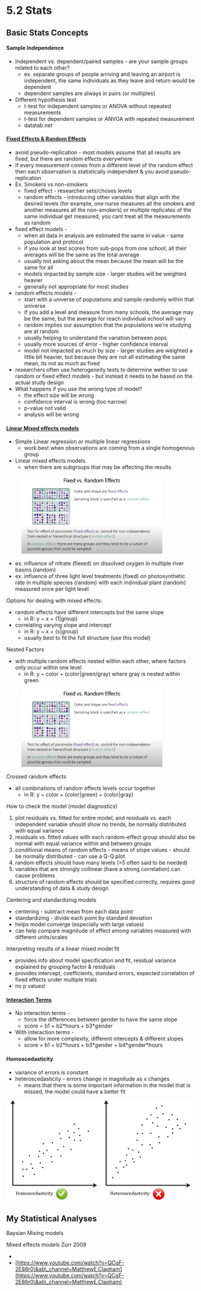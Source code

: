 # 5.2 Stats

## Basic Stats Concepts&#x20;

#### Sample Independence&#x20;

* Independent vs. dependent/paired samples - are your sample groups related to each other?&#x20;
  * ex. separate groups of people arriving and leaving an airport is independent, the same individuals as they leave and return would be dependent&#x20;
  * dependent samples are always in pairs (or multiples)&#x20;
* Different hypothesis test
  * t-test for independent samples or ANOVA without repeated measurements
  * t-test for dependent samples or ANVOA with repeated measurement&#x20;
  * datatab.net&#x20;

#### [Fixed Effects & Random Effects](https://www.youtube.com/watch?v=3\_sbitgMeUg\&ab\_channel=Meta-Analysis)

* avoid pseudo-replication - most models assume that all results are fixed, but there are random effects everywhere&#x20;
* if every measurement comes from a different level of the random effect then each observation is statistically independent & you avoid pseudo-replication&#x20;
* Ex. Smokers vs non-smokers&#x20;
  * fixed effect - researcher sets/choses levels
  * random effects - introducing other variables that align with the desired levels (for example, one nurse measures all the smokers and another measures all the non-smokers) or multiple replicates of the same individual get measured, you cant treat all the measurements as random&#x20;
* fixed effect models -&#x20;
  * when all data in analysis are estimated the same in value - same population and protocol&#x20;
  * if you look at test scores from sub-pops from one school, all their averages will be the same as the total average&#x20;
  * usually not asking about the mean because the mean will be the same for all&#x20;
  * models impacted by sample size - larger studies will be weighted heavier&#x20;
  * generally not appropriate for most studies&#x20;
* random effects models -&#x20;
  * start with a universe of populations and sample randomly within that universe&#x20;
  * if you add a level and measure from many schools, the average may be the same, but the average for reach individual school will vary&#x20;
  * random implies our assumption that the populations we're studying are at random&#x20;
  * usually helping to understand the variation between pops&#x20;
  * usually more sources of error - higher confidence interval&#x20;
  * model not impacted as much by size - larger studies are weighted a little bit heavier, but because they are not all estimating the same mean, its not as much as fixed
* researchers often use heterogeneity tests to determine wether to use random or fixed effect models - but instead it needs to be based on the actual study design&#x20;
* What happens if you use the wrong type of model?&#x20;
  * the effect size will be wrong&#x20;
  * confidence interval is wrong (too narrow)&#x20;
  * p-value not valid&#x20;
  * analysis will be wrong&#x20;

#### [Linear Mixed effects models](https://www.youtube.com/watch?v=QCqF-2E86r0\&ab\_channel=MatthewE.Clapham)

* Simple Linear regression or multiple linear regressions
  * work best when observations are coming from a single homogenous group&#x20;
* Linear mixed effects models
  * when there are subgroups that may be affecting the results&#x20;

<figure><img src=".gitbook/assets/Screen Shot 2023-05-23 at 2.11.24 PM (1).png" alt="" width="375"><figcaption></figcaption></figure>



* ex. influence of nitrate (fiexed) on dissolved oxygen in multiple river basins (random)&#x20;
* ex. influence of three light level treatments (fixed) on photosynthetic rate in multiple species (random) with each individual plant (random) measured once per light level&#x20;

Options for dealing with mixed effects:&#x20;

* random effects have different intercepts but the same slope&#x20;
  * in R: y \~ x + (1|group)
* correlating varying slope and intercept&#x20;
  * in R: y \~ x + (x|group)
  * usually best to fit the full structure (use this model)&#x20;

Nested Factors&#x20;

* with multiple random effects nested within each other, where factors only occur within one level&#x20;
  * in R: y \~ color + (color|green/gray) where gray is nested within green&#x20;

<figure><img src=".gitbook/assets/Screen Shot 2023-05-23 at 2.11.24 PM.png" alt="" width="375"><figcaption></figcaption></figure>

Crossed random effects&#x20;

* all combinations of random effects levels occur together
  * in R: y \~ color + (color|green) + (color|gray)

How to check the model (model diagnostics)

1. plot residuals vs. fitted for entire model, and residuals vs. each independent variable should show no trends, be normally distributed with equal variance&#x20;
2. residuals vs. fitted values with each random-effect group should also be normal with equal variance within and between groups&#x20;
3. conditional means of random effects - means of slope values - should be normally distributed - can use a Q-Q plot&#x20;
4. random effects should have many levels (>5 often said to be needed)&#x20;
5. variables that are strongly collinear (have a strong correlation) can cause problems&#x20;
6. structure of random effects should be specified correctly, requires good understanding of data & study design&#x20;

Centering and standardizing models&#x20;

* centering - subtract mean from each data point &#x20;
* standardizing - divide each point by standard deviation&#x20;
* helps model converge (especially with large values)&#x20;
* can help compare magnitude of effect among variables measured with different units/scales&#x20;

Interpreting results of a linear mixed model fit&#x20;

* provides info about model specification and fit, residual variance explained by grouping factor & residuals
* provides intercept, coefficients, standard errors, expected correlation of fixed effects under multiple trials&#x20;
* no p values!&#x20;

#### [Interaction Terms](https://www.youtube.com/watch?v=UVny7a8AoA4\&ab\_channel=DiagKNOWsticsLearning)

* No interaction terms -
  * force the differences between gender to have the same slope&#x20;
  * score =  b1 + b2\*hours + b3\*gender
* With interaction terms -&#x20;
  * allow for more complexity, different intercepts & different slopes&#x20;
  * score = b1 + b2\*hours + b3\*gender + b4\*gender\*hours&#x20;

#### Homoscedasticity&#x20;

* variance of errors is constant&#x20;
* heteroscedasticity - errors change in magnitude as x changes
  * means that there is some important information in the model that is missed, the model could have a better fit &#x20;

![](.gitbook/assets/RXQv9.png)

## My Statistical Analyses&#x20;

Baysian Mixing models&#x20;



Mixed effects models Zurr 2009

*
* [https://www.youtube.com/watch?v=QCqF-2E86r0\&ab\_channel=MatthewE.Clapham](https://www.youtube.com/watch?v=QCqF-2E86r0\&ab\_channel=MatthewE.Clapham)

